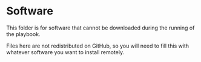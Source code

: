 # Software #
This folder is for software that cannot be downloaded during the running of the playbook.

Files here are not redistributed on GitHub, so you will need to fill this with whatever software you want to install remotely.
